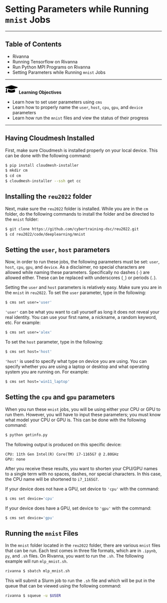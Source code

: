 # Setting Parameters while Running `mnist` Jobs

---

## Table of Contents

* Rivanna
* Running Tensorflow on Rivanna
* Run Python MPI Programs on Rivanna
* Setting Parameters while Running `mnist` Jobs

---

![](images/learning.png) **Learning Objectives**

* Learn how to set user parameters using `cms`
* Learn how to properly name the `user`, `host`, `cpu`, `gpu`, and `device`
parameters
* Learn how run the `mnist` files and view the status of their progress

---

## Having Cloudmesh Installed

First, make sure Cloudmesh is installed properly on your local device. This can
be done with the following command:

```bash
$ pip install cloudmesh-installer
$ mkdir cm
$ cd cm
$ cloudmesh-installer --ssh get cc
```
## Installing the `reu2022` folder

Next, make sure the `reu2022` folder is installed. While you are in the `cm` 
folder, do the following commands to install the folder and be directed to the
`mnist` folder:

```bash
$ git clone https://github.com/cybertraining-dsc/reu2022.git
$ cd reu2022/code/deeplearning/mnist
```

## Setting the `user`, `host` parameters

Now, in order to run these jobs, the following parameters must be set: `user`,
`host`, `cpu`, `gpu`, and `device`. As a disclaimer, no special characters are 
allowed while naming these parameters. Specifically no dashes (`-`) are allowed
either. These can be replaced with underscores (`_`) or periods (`.`).

Setting the `user` and `host` parameters is relatively easy. Make sure you are
in the `mnist` in `reu2022`. To set the `user` parameter, type in the following:

```bash
$ cms set user='user'
```

`'user'` can be what you want to call yourself as long it does not reveal your 
real identity. You can use your first name, a nickname, a random keyword, etc.
For example:

```bash
$ cms set user='alex'
```

To set the `host` parameter, type in the following:

```bash
$ cms set host='host'
```

`'host'` is used to specify what type on device you are using. You can specify 
whether you are using a laptop or desktop and what operating system you are
running on. For example: 

```bash
$ cms set host='win11_laptop'
```

## Setting the `cpu` and `gpu` parameters

When you run these `mnist` jobs, you will be using either your CPU or GPU 
to run them. However, you will have to input these parameters; you must know 
what model your CPU or GPU is. This can be done with the following command:

```bash
$ python getinfo.py
```

The following output is produced on this specific device:

```
CPU: 11th Gen Intel(R) Core(TM) i7-1165G7 @ 2.80GHz
GPU: none
```

After you receive these results, you want to shorten your CPU/GPU names to a
single term with no spaces, dashes, nor special characters. In this case, the
CPU name will be shortened to `i7_1165G7`.

If your device does not have a GPU, set device to `'cpu'` with the command:

```bash
$ cms set device='cpu'
```

If your device does have a GPU, set device to `'gpu'` with the command:

```bash
$ cms set device='gpu'
```

## Running the `mnist` Files

In the `mnist` folder located in the `reu2022` folder, there are various 
`mnist` files that can be run. Each test comes in three file formats, which are
in `.ipynb`, `py`, and `.sh` files. On Rivanna, you want to run the `.sh`. The 
following example will run `mlp_mnist.sh`.

```bash
rivanna $ sbatch mlp_mnist.sh
```

This will submit a Slurm job to run the `.sh` file and which will be put in the 
queue that can be viewed using the following command:

```bash
rivanna $ squeue -u $USER
```


